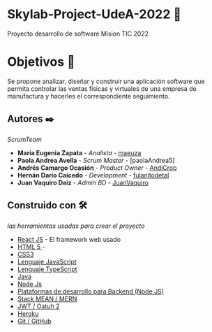 # Skylab-Project-UdeA-2022 🚀
Proyecto desarrollo de software Mision TIC 2022

# Objetivos 🎯
Se propone analizar, diseñar y construir una aplicación software que permita 
controlar las ventas físicas y virtuales de una empresa de manufactura y hacerles 
el correspondiente seguimiento.

## Autores ✒️

_ScrumTeam_

* **Maria Eugenia Zapata** - *Analista* - [maeuza](https://github.com/maeuza)
* **Paola Andrea Avella** - *Scrum Master* - [paolaAndrea5]
* **Andrés Camargo Ocasión** - *Product Owner* - [AndiCrop](https://github.com/AndiCrop)
* **Hernán Darío Caicedo** - *Development* - [fulanitodetal](#fulanito-de-tal)
* **Juan Vaquiro Daiz** - *Admin BD* - [JuanVaquiro](https://github.com/JuanVaquiro)


## Construido con 🛠️

 _las herramientas usadas para crear el proyecto_

* [React JS]() - El framework web usado
* [HTML 5 ]()  - 
* [CSS3 ]()
* [Lenguaje JavaScript]()
* [Lenguaje TypeScript ]()
* [Java]()
* [Node Js]()
* [Plataformas de desarrollo para Backend (Node JS)]()
* [Stack MEAN / MERN]()
* [JWT / Oatuh 2]()
* [Heroku]()
* [Git / GitHub]()
